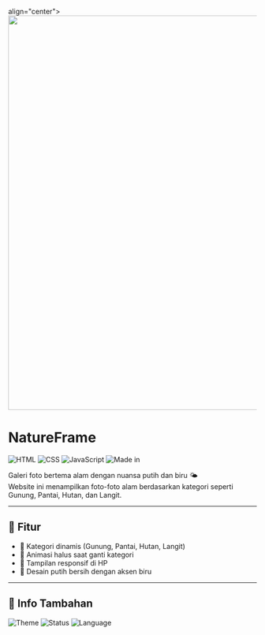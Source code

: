 align="center">
  <img src="https://raw.githubusercontent.com/username/reponame/main/banner.png" width="800"/>
</p>

# NatureFrame

![HTML](https://img.shields.io/badge/HTML5-E34F26?logo=html5&logoColor=white)
![CSS](https://img.shields.io/badge/CSS3-1572B6?logo=css3&logoColor=white)
![JavaScript](https://img.shields.io/badge/JavaScript-F7DF1E?logo=javascript&logoColor=black)
![Made in](https://img.shields.io/badge/Made%20in-Indonesia-red)

Galeri foto bertema alam dengan nuansa putih dan biru 🌤️  
Website ini menampilkan foto-foto alam berdasarkan kategori seperti Gunung, Pantai, Hutan, dan Langit.

---

## 📸 Fitur
- 🌄 Kategori dinamis (Gunung, Pantai, Hutan, Langit)  
- 💫 Animasi halus saat ganti kategori  
- 📱 Tampilan responsif di HP  
- 🎨 Desain putih bersih dengan aksen biru

---

## 🧩 Info Tambahan
![Theme](https://img.shields.io/badge/Theme-Nature-blue)
![Status](https://img.shields.io/badge/Version-1.0-success)
![Language](https://img.shields.io/badge/HTML-CSS-orange)
